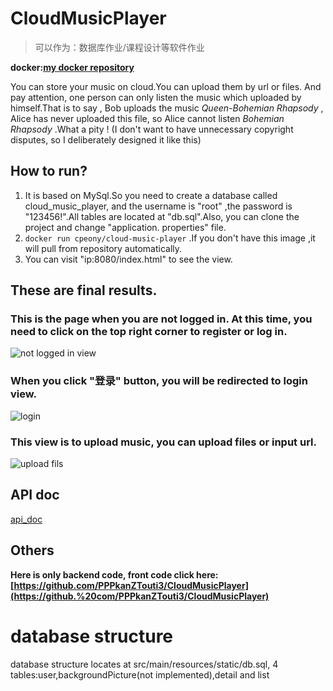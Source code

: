 # CloudMusicPlayer
> 可以作为：数据库作业/课程设计等软件作业

__docker:[my docker repository](https://hub.docker.com/repository/docker/cpeony/cloud-music-player)__

You can store your music on cloud.You can upload them by url or files. And pay attention, one person can only listen the music which uploaded by himself.That is to say , Bob uploads the music *Queen-Bohemian Rhapsody* , Alice has never uploaded this file, so Alice cannot listen *Bohemian Rhapsody* .What a pity ! (I don't want to have unnecessary copyright disputes, so I deliberately designed it like this)
## How to run?
1. It is based on MySql.So you need to create a database called cloud_music_player, and the username is "root" ,the 
   password is "123456!".All tables are located at "db.sql".Also, you can clone the project and change "application.
   properties" 
   file.
2. ```docker run cpeony/cloud-music-player``` .If you don't have this image ,it will pull from repository automatically.
3.  You can visit "ip:8080/index.html" to see the view.
## These are final results.
### This is the page when you are not logged in. At this time, you need to click on the top right corner to register or log in.
![not logged in view](https://img-blog.csdnimg.cn/20210608162241806.PNG?x-oss-process=image/watermark,type_ZmFuZ3poZW5naGVpdGk,shadow_10,text_aHR0cHM6Ly9ibG9nLmNzZG4ubmV0L3FxXzE1NzY0NDc3,size_16,color_FFFFFF,t_70#pic_center)
### When you click "登录" button, you will be redirected to login view.
![login](https://img-blog.csdnimg.cn/20210608161621443.PNG?x-oss-process=image/watermark,type_ZmFuZ3poZW5naGVpdGk,shadow_10,text_aHR0cHM6Ly9ibG9nLmNzZG4ubmV0L3FxXzE1NzY0NDc3,size_16,color_FFFFFF,t_70#pic_center)
### This view is to upload music, you can upload files or input url.
![upload fils](https://img-blog.csdnimg.cn/20210608163415229.PNG?x-oss-process=image/watermark,type_ZmFuZ3poZW5naGVpdGk,shadow_10,text_aHR0cHM6Ly9ibG9nLmNzZG4ubmV0L3FxXzE1NzY0NDc3,size_16,color_FFFFFF,t_70#pic_center)

## API doc
[api_doc](https://github.com/PPeony/CloudMusicPlayer/blob/master/cloud_music_api.md)

## Others
__Here is only backend code, front code click here:[https://github.com/PPPkanZTouti3/CloudMusicPlayer](https://github.%20com/PPPkanZTouti3/CloudMusicPlayer)__


# database structure
database structure locates at src/main/resources/static/db.sql, 4 tables:user,backgroundPicture(not implemented),detail and list
